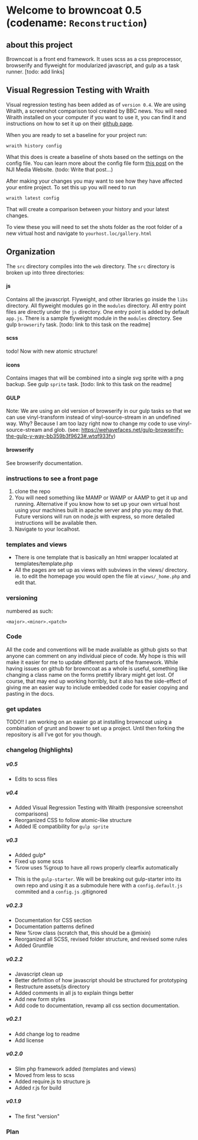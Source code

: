 Welcome to browncoat 0.5 (codename: `Reconstruction`)
==================

## about this project
Browncoat is a front end framework. It uses scss as a css preprocessor, browserify and flyweight for modularized javascript, and gulp as a task runner. [todo: add links]

## Visual Regression Testing with Wraith

Visual regression testing has been added as of `version 0.4`. We are using Wraith, a screenshot comparison tool created by BBC news. You will need Wraith installed on your computer if you want to use it, you can find it and instructions on how to set it up on their [github page](https://github.com/BBC-News/wraith).

When you are ready to set a baseline for your project run:

`wraith history config`

What this does is create a baseline of shots based on the settings on the config file. You can learn more about the config file form [this post](http://njimedia.com) on the NJI Media Website. (todo: Write that post...)

After making your changes you may want to see how they have affected your entire project. To set this up you will need to run

`wraith latest config`

That will create a comparison between your history and your latest changes.

To view these you will need to set the shots folder as the root folder of a new virtual host and navigate to `yourhost.loc/gallery.html`

## Organization

The `src` directory compiles into the `web` directory. The `src` directory is broken up into three directories:

#### js

Contains all the javascript. Flyweight, and other libraries go inside the `libs` directory. All flyweight modules go in the `modules` directory. All entry point files are directly under the `js` directory. One entry point is added by default `app.js`. There is a sample flyweight module in the `modules` directory. See gulp `browserify` task. [todo: link to this task on the readme]

#### scss

todo! Now with new atomic structure!

#### icons

Contains images that will be combined into a single svg sprite with a png backup. See gulp `sprite` task. [todo: link to this task on the readme]


#### GULP

Note: We are using an old version of browserify in our gulp tasks so that we can use vinyl-transform instead of vinyl-source-stream in an undefined way. Why? Because I am too lazy right now to change my code to use vinyl-source-stream and glob. (see: https://wehavefaces.net/gulp-browserify-the-gulp-y-way-bb359b3f9623#.wtqf933fv)

#### browserify

See browserify documentation.

### instructions to see a front page

1. clone the repo
2. You will need something like MAMP or WAMP or AAMP to get it up and running. Alternative if you know how to set up your own virtual host using your machines built in apache server and php you may do that. Future versions will run on node.js with express, so more detailed instructions will be available then.
3. Navigate to your localhost.

### templates and views
- There is one template that is basically an html wrapper localated at templates/template.php
- All the pages are set up as views with subviews in the views/ directory. ie. to edit the homepage you would open the file at `views/_home.php` and edit that.


### versioning
numbered as such:

```
<major>.<minor>.<patch>
```

### Code
All the code and conventions will be made available as github gists so that anyone can comment on any individual piece of code. My hope is this will make it easier for me to update different parts of the framework. While having issues on github for browncoat as a whole is useful, something like changing a class name on the forms prettify library might get lost.
Of course, that may end up working horribly, but it also has the side-effect of giving me an easier way to include embedded code for easier copying and pasting in the docs.

### get updates
TODO!!
I am working on an easier go at installing browncoat using a combination of grunt and bower to set up a project. Until then forking the repository is all I've got for you though.


### changelog (highlights)

##### v0.5
- Edits to scss files

##### v0.4
- Added Visual Regression Testing with Wraith (responsive screenshot comparisons)
- Reorganized CSS to follow atomic-like structure
- Added IE compatibility for `gulp sprite`

##### v0.3
- Added gulp*
- Fixed up some scss
- %row uses %group to have all rows properly clearfix automatically

* This is the `gulp-starter`. We will be breaking out gulp-starter into its own repo and using it as a submodule here with a `config.default.js` commited and a `config.js` .gitignored

##### v0.2.3
- Documentation for CSS section
- Documentation patterns defined
- New %row class (scratch that, this should be a @mixin)
- Reorganized all SCSS, revised folder structure, and revised some rules
- Added Gruntfile

##### v0.2.2
- Javascript clean up
- Better definition of how javascript should be structured for prototyping
- Restructure assets/js directory
- Added comments in all js to explain things better
- Add new form styles
- Add code to documentation, revamp all css section documentation.

##### v0.2.1
- Add change log to readme
- Add license

##### v0.2.0
- Slim php framework added (templates and views)
- Moved from less to scss
- Added require.js to structure js
- Added r.js for build

##### v0.1.9
- The first "version"


### Plan

